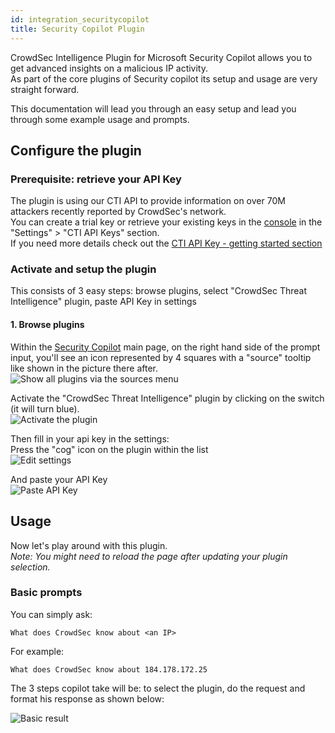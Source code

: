 ```yaml
---
id: integration_securitycopilot
title: Security Copilot Plugin
---
```


CrowdSec Intelligence Plugin for Microsoft Security Copilot allows you to get advanced insights on a malicious IP activity.  
As part of the core plugins of Security copilot its setup and usage are very straight forward.

This documentation will lead you through an easy setup and lead you through some example usage and prompts.

## Configure the plugin

### Prerequisite: retrieve your API Key
The plugin is using our CTI API to provide information on over 70M attackers recently reported by CrowdSec's network.  
You can create a trial key or retrieve your existing keys in the [console](https://app.crowdsec.net/) in the "Settings" > "CTI API Keys" section.  
If you need more details check out the [CTI API Key - getting started section](/cti_api/getting_started.mdx)

### Activate and setup the plugin
This consists of 3 easy steps: browse plugins, select "CrowdSec Threat Intelligence" plugin, paste API Key in settings

#### 1. Browse plugins
Within the [Security Copilot](https://securitycopilot.microsoft.com/) main page, on the right hand side of the prompt input, you'll see an icon represented by 4 squares with a "source" tooltip like shown in the picture there after.   
![Show all plugins via the sources menu](/img/securitycopilot_prompt_and_sourcebutton.png)

Activate the "CrowdSec Threat Intelligence" plugin by clicking on the switch (it will turn blue).  
![Activate the plugin](/img/securitycopilot_plugin_activation.png)

Then fill in your api key in the settings:  
Press the "cog" icon on the plugin within the list  
![Edit settings](/img/securitycopilot_edit_settings.png)

And paste your API Key  
![Paste API Key](/img/securitycopilot_fill_api_key.png)

## Usage

Now let's play around with this plugin.  
*Note: You might need to reload the page after updating your plugin selection.*  

### Basic prompts

You can simply ask:  
```
What does CrowdSec know about <an IP>
```
For example: 
```
What does CrowdSec know about 184.178.172.25
```  

The 3 steps copilot take will be: to select the plugin, do the request and format his response as shown below:  

![Basic result](/img/securitycopilot_basic_prompt_result.png)
